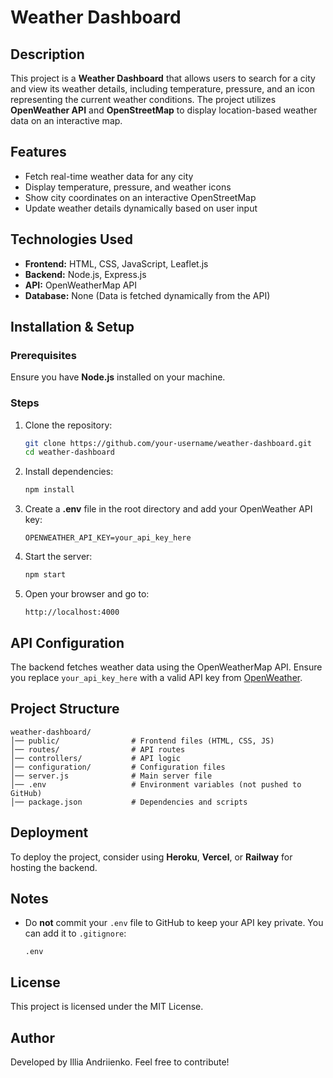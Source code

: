 # Weather Dashboard

## Description
This project is a **Weather Dashboard** that allows users to search for a city and view its weather details, including temperature, pressure, and an icon representing the current weather conditions. The project utilizes **OpenWeather API** and **OpenStreetMap** to display location-based weather data on an interactive map.

## Features
- Fetch real-time weather data for any city
- Display temperature, pressure, and weather icons
- Show city coordinates on an interactive OpenStreetMap
- Update weather details dynamically based on user input

## Technologies Used
- **Frontend:** HTML, CSS, JavaScript, Leaflet.js
- **Backend:** Node.js, Express.js
- **API:** OpenWeatherMap API
- **Database:** None (Data is fetched dynamically from the API)

## Installation & Setup

### Prerequisites
Ensure you have **Node.js** installed on your machine.

### Steps
1. Clone the repository:
   ```sh
   git clone https://github.com/your-username/weather-dashboard.git
   cd weather-dashboard
   ```
2. Install dependencies:
   ```sh
   npm install
   ```
3. Create a **.env** file in the root directory and add your OpenWeather API key:
   ```env
   OPENWEATHER_API_KEY=your_api_key_here
   ```
4. Start the server:
   ```sh
   npm start
   ```
5. Open your browser and go to:
   ```
   http://localhost:4000
   ```

## API Configuration
The backend fetches weather data using the OpenWeatherMap API. Ensure you replace `your_api_key_here` with a valid API key from [OpenWeather](https://openweathermap.org/).

## Project Structure
```
weather-dashboard/
│── public/                # Frontend files (HTML, CSS, JS)
│── routes/                # API routes
│── controllers/           # API logic
│── configuration/         # Configuration files
│── server.js              # Main server file
│── .env                   # Environment variables (not pushed to GitHub)
│── package.json           # Dependencies and scripts
```

## Deployment
To deploy the project, consider using **Heroku**, **Vercel**, or **Railway** for hosting the backend.

## Notes
- Do **not** commit your `.env` file to GitHub to keep your API key private. You can add it to `.gitignore`:
  ```
  .env
  ```

## License
This project is licensed under the MIT License.

## Author
Developed by Illia Andriienko. Feel free to contribute!

